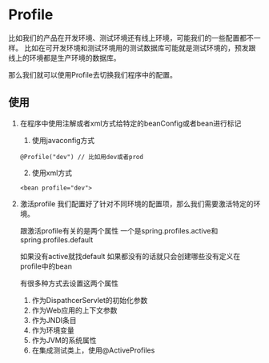 # Profile
  比如我们的产品在开发环境、测试环境还有线上环境，可能我们的一些配置都不一样。
  比如在可开发环境和测试环境用的测试数据库可能就是测试环境的，预发跟线上的环境都是生产环境的数据库。

  那么我们就可以使用Profile去切换我们程序中的配置。

## 使用
1. 在程序中使用注解或者xml方式给特定的beanConfig或者bean进行标记

    1. 使用javaconfig方式
    ```
    @Profile("dev") // 比如用dev或者prod
    ```
    2. 使用xml方式
    ```
    <bean profile="dev">
    ```
2. 激活profile
  我们配置好了针对不同环境的配置项，那么我们需要激活特定的环境。

    跟激活profile有关的是两个属性 一个是spring.profiles.active和spring.profiles.default

    如果没有active就找default 如果都没有的话就只会创建哪些没有定义在profile中的bean

    有很多种方式去设置这两个属性

    1. 作为DispathcerServlet的初始化参数
    2. 作为Web应用的上下文参数
    3. 作为JNDI条目
    4. 作为环境变量
    5. 作为JVM的系统属性
    6. 在集成测试类上，使用@ActiveProfiles